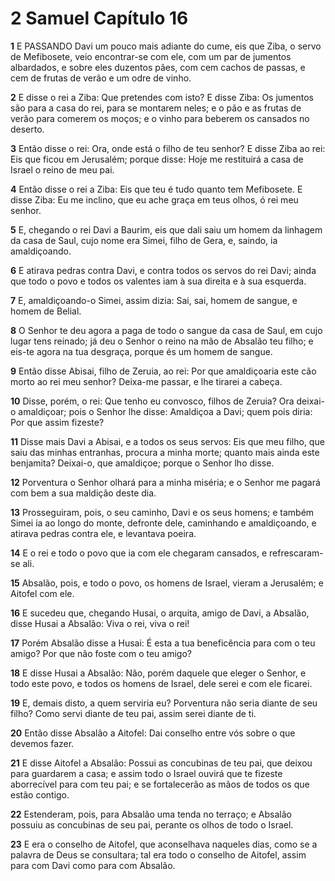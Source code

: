 # 2 Samuel Capítulo 16

**1** 	E PASSANDO Davi um pouco mais adiante do cume, eis que Ziba, o servo de Mefibosete, veio encontrar-se com ele, com um par de jumentos albardados, e sobre eles duzentos pães, com cem cachos de passas, e cem de frutas de verão e um odre de vinho.

**2** 	E disse o rei a Ziba: Que pretendes com isto? E disse Ziba: Os jumentos são para a casa do rei, para se montarem neles; e o pão e as frutas de verão para comerem os moços; e o vinho para beberem os cansados no deserto.

**3** 	Então disse o rei: Ora, onde está o filho de teu senhor? E disse Ziba ao rei: Eis que ficou em Jerusalém; porque disse: Hoje me restituirá a casa de Israel o reino de meu pai.

**4** 	Então disse o rei a Ziba: Eis que teu é tudo quanto tem Mefibosete. E disse Ziba: Eu me inclino, que eu ache graça em teus olhos, ó rei meu senhor.

**5** 	E, chegando o rei Davi a Baurim, eis que dali saiu um homem da linhagem da casa de Saul, cujo nome era Simei, filho de Gera, e, saindo, ia amaldiçoando.

**6** 	E atirava pedras contra Davi, e contra todos os servos do rei Davi; ainda que todo o povo e todos os valentes iam à sua direita e à sua esquerda.

**7** 	E, amaldiçoando-o Simei, assim dizia: Sai, sai, homem de sangue, e homem de Belial.

**8** 	O Senhor te deu agora a paga de todo o sangue da casa de Saul, em cujo lugar tens reinado; já deu o Senhor o reino na mão de Absalão teu filho; e eis-te agora na tua desgraça, porque és um homem de sangue.

**9** 	Então disse Abisai, filho de Zeruia, ao rei: Por que amaldiçoaria este cão morto ao rei meu senhor? Deixa-me passar, e lhe tirarei a cabeça.

**10** 	Disse, porém, o rei: Que tenho eu convosco, filhos de Zeruia? Ora deixai-o amaldiçoar; pois o Senhor lhe disse: Amaldiçoa a Davi; quem pois diria: Por que assim fizeste?

**11** 	Disse mais Davi a Abisai, e a todos os seus servos: Eis que meu filho, que saiu das minhas entranhas, procura a minha morte; quanto mais ainda este benjamita? Deixai-o, que amaldiçoe; porque o Senhor lho disse.

**12** 	Porventura o Senhor olhará para a minha miséria; e o Senhor me pagará com bem a sua maldição deste dia.

**13** 	Prosseguiram, pois, o seu caminho, Davi e os seus homens; e também Simei ia ao longo do monte, defronte dele, caminhando e amaldiçoando, e atirava pedras contra ele, e levantava poeira.

**14** 	E o rei e todo o povo que ia com ele chegaram cansados, e refrescaram-se ali.

**15** 	Absalão, pois, e todo o povo, os homens de Israel, vieram a Jerusalém; e Aitofel com ele.

**16** 	E sucedeu que, chegando Husai, o arquita, amigo de Davi, a Absalão, disse Husai a Absalão: Viva o rei, viva o rei!

**17** 	Porém Absalão disse a Husai: É esta a tua beneficência para com o teu amigo? Por que não foste com o teu amigo?

**18** 	E disse Husai a Absalão: Não, porém daquele que eleger o Senhor, e todo este povo, e todos os homens de Israel, dele serei e com ele ficarei.

**19** 	E, demais disto, a quem serviria eu? Porventura não seria diante de seu filho? Como servi diante de teu pai, assim serei diante de ti.

**20** 	Então disse Absalão a Aitofel: Dai conselho entre vós sobre o que devemos fazer.

**21** 	E disse Aitofel a Absalão: Possui as concubinas de teu pai, que deixou para guardarem a casa; e assim todo o Israel ouvirá que te fizeste aborrecível para com teu pai; e se fortalecerão as mãos de todos os que estão contigo.

**22** 	Estenderam, pois, para Absalão uma tenda no terraço; e Absalão possuiu as concubinas de seu pai, perante os olhos de todo o Israel.

**23** 	E era o conselho de Aitofel, que aconselhava naqueles dias, como se a palavra de Deus se consultara; tal era todo o conselho de Aitofel, assim para com Davi como para com Absalão.


